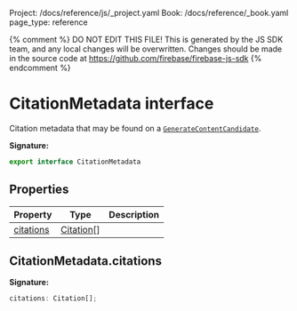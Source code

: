 Project: /docs/reference/js/_project.yaml
Book: /docs/reference/_book.yaml
page_type: reference

{% comment %}
DO NOT EDIT THIS FILE!
This is generated by the JS SDK team, and any local changes will be
overwritten. Changes should be made in the source code at
https://github.com/firebase/firebase-js-sdk
{% endcomment %}

# CitationMetadata interface
Citation metadata that may be found on a <code>[GenerateContentCandidate](./vertexai.generatecontentcandidate.md#generatecontentcandidate_interface)</code>.

<b>Signature:</b>

```typescript
export interface CitationMetadata 
```

## Properties

|  Property | Type | Description |
|  --- | --- | --- |
|  [citations](./vertexai.citationmetadata.md#citationmetadatacitations) | [Citation](./vertexai.citation.md#citation_interface)<!-- -->\[\] |  |

## CitationMetadata.citations

<b>Signature:</b>

```typescript
citations: Citation[];
```
